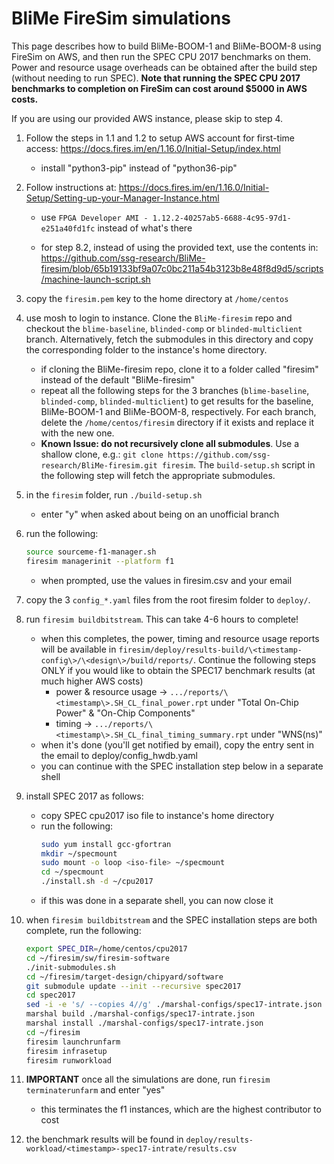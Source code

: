 BliMe FireSim simulations
=========================

This page describes how to build BliMe-BOOM-1 and BliMe-BOOM-8 using FireSim on AWS, and then run the SPEC CPU 2017 benchmarks on them. Power and resource usage overheads can be obtained after the build step (without needing to run SPEC). **Note that running the SPEC CPU 2017 benchmarks to completion on FireSim can cost around $5000 in AWS costs.**

If you are using our provided AWS instance, please skip to step 4.

1. Follow the steps in 1.1 and 1.2 to setup AWS account for first-time access: https://docs.fires.im/en/1.16.0/Initial-Setup/index.html

	- install "python3-pip" instead of "python36-pip"

1. Follow instructions at: https://docs.fires.im/en/1.16.0/Initial-Setup/Setting-up-your-Manager-Instance.html

	- use `FPGA Developer AMI - 1.12.2-40257ab5-6688-4c95-97d1-e251a40fd1fc` instead of what's there

	- for step 8.2, instead of using the provided text, use the contents in: https://github.com/ssg-research/BliMe-firesim/blob/65b19133bf9a07c0bc211a54b3123b8e48f8d9d5/scripts/machine-launch-script.sh

1. copy the `firesim.pem` key to the home directory at `/home/centos`

1. use mosh to login to instance. Clone the `BliMe-firesim` repo and checkout the `blime-baseline`, `blinded-comp` or `blinded-multiclient` branch. Alternatively, fetch the submodules in this directory and copy the corresponding folder to the instance's home directory.

	- if cloning the BliMe-firesim repo, clone it to a folder called "firesim" instead of the default "BliMe-firesim"
	- repeat all the following steps for the 3 branches (`blime-baseline`, `blinded-comp`, `blinded-multiclient`) to get results for the baseline, BliMe-BOOM-1 and BliMe-BOOM-8, respectively. For each branch, delete the `/home/centos/firesim` directory if it exists and replace it with the new one.	
	- **Known Issue: do not recursively clone all submodules**. Use a shallow clone, e.g.: `git clone https://github.com/ssg-research/BliMe-firesim.git firesim`. The `build-setup.sh` script in the following step will fetch the appropriate submodules.
	
1. in the `firesim` folder, run `./build-setup.sh`

	- enter "y" when asked about being on an unofficial branch

1. run the following:

	```bash
	source sourceme-f1-manager.sh
	firesim managerinit --platform f1
	```
	- when prompted, use the values in firesim.csv and your email

1. copy the 3 `config_*.yaml` files from the root firesim folder to `deploy/`.

1. run `firesim buildbitstream`. This can take 4-6 hours to complete!
	- when this completes, the power, timing and resource usage reports will be available in `firesim/deploy/results-build/\<timestamp-config\>/\<design\>/build/reports/`. Continue the following steps ONLY if you would like to obtain the SPEC17 benchmark results (at much higher AWS costs)
		- power & resource usage -> `.../reports/\<timestamp\>.SH_CL_final_power.rpt` under "Total On-Chip Power" & "On-Chip Components"
		- timing -> `.../reports/\<timestamp\>.SH_CL_final_timing_summary.rpt` under "WNS(ns)"
	- when it's done (you'll get notified by email), copy the entry sent in the email to deploy/config_hwdb.yaml
	- you can continue with the SPEC installation step below in a separate shell

1. install SPEC 2017 as follows:
	- copy SPEC cpu2017 iso file to instance's home directory
	- run the following:
		```bash
		sudo yum install gcc-gfortran
		mkdir ~/specmount
		sudo mount -o loop <iso-file> ~/specmount
		cd ~/specmount
		./install.sh -d ~/cpu2017
		```
	- if this was done in a separate shell, you can now close it

1. when `firesim buildbitstream` and the SPEC installation steps are both complete, run the following:
	```bash
	export SPEC_DIR=/home/centos/cpu2017
	cd ~/firesim/sw/firesim-software
	./init-submodules.sh
	cd ~/firesim/target-design/chipyard/software
	git submodule update --init --recursive spec2017
	cd spec2017
	sed -i -e 's/ --copies 4//g' ./marshal-configs/spec17-intrate.json
	marshal build ./marshal-configs/spec17-intrate.json
	marshal install ./marshal-configs/spec17-intrate.json
	cd ~/firesim
	firesim launchrunfarm
	firesim infrasetup
	firesim runworkload
	```

1. **IMPORTANT** once all the simulations are done, run `firesim terminaterunfarm` and enter "yes"
	- this terminates the f1 instances, which are the highest contributor to cost

1. the benchmark results will be found in `deploy/results-workload/<timestamp>-spec17-intrate/results.csv`
